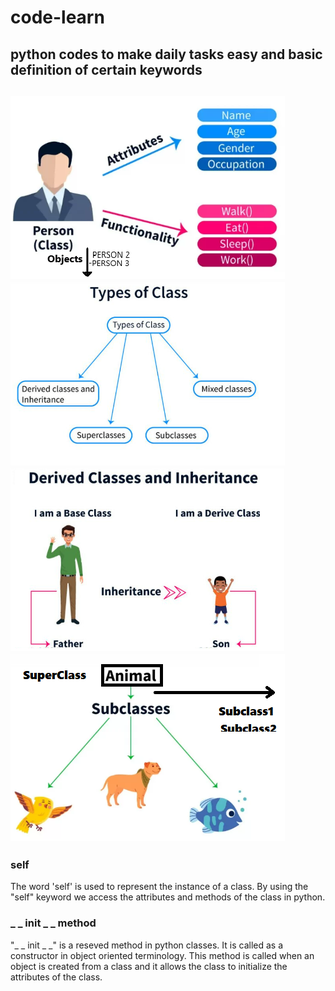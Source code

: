 # code-learn
python codes to make daily tasks easy and basic definition of certain keywords
---
![class](CLASS.PNG "Class - Objects, Attributes and Functionalities") ![class types](CLASSTYPES.PNG "Different types of Classes") 
![derived class](CLASSTYPES1.PNG "Derived Classes") ![super class](SUPERCLASS.PNG "Super and Sub Classes")
---


### self
The word 'self' is used to represent the instance of a class. By using the "self" keyword we access the attributes and methods of the class in python.

### _ _ init _ _ method
"_ _ init _ _" is a reseved method in python classes. It is called as a constructor in object oriented terminology. This method is called when an object is created from a class and it allows the class to initialize the attributes of the class.
